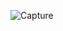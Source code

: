 
![Capture](https://github.com/alaosama/JavaScript_Project/assets/144958643/aa7f8f04-86eb-413d-a110-b3cb612a3b13)
